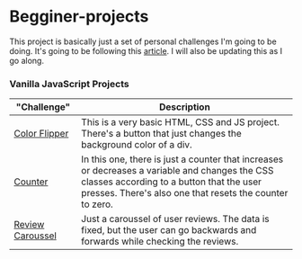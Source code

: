 # Begginer-projects

This project is basically just a set of personal challenges I'm going to be doing.
It's going to be following this [article](https://www.freecodecamp.org/news/javascript-projects-for-beginners/). I will also be updating this as I go along.


### Vanilla JavaScript Projects

"Challenge" | Description
------------ | -------------
[Color Flipper](https://github.com/pointspotdot/Begginer-projects/tree/main/1-color_flipper) | This is a very basic HTML, CSS and JS project. There's a button that just changes the background color of a div.
[Counter](https://github.com/pointspotdot/Begginer-projects/tree/main/2-counter) | In this one, there is just a counter that increases or decreases a variable and changes the CSS classes according to a button that the user presses. There's also one that resets the counter to zero.
[Review Caroussel](https://github.com/pointspotdot/Begginer-projects/tree/main/3-reviews) | Just a caroussel of user reviews. The data is fixed, but the user can go backwards and forwards while checking the reviews.


